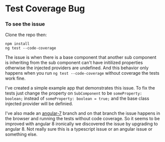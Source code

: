 # Test Coverage Bug

### To see the issue

Clone the repo then:

```
npm install
ng test --code-coverage
```

The issue is when there is a base component that another sub component is inheriting from the sub component can't have initilized properties otherwise the injected providers are undefined. And this behavior only happens when you run `ng test --code-coverage` without coverage the tests work fine.

I've created a simple example app that demonstrates this issue. To fix the tests just change the property on `SubComponent` to be `someProperty: boolean;` instead of `someProperty: boolean = true;` and the base class injected provider will be definied.

I've also made an [angular-7](https://github.com/kevinmanncito/test-coverage-bug/tree/angular-7) branch and on that branch the issue happens in the browser and running the tests without code coverage. So it seems to be improved with angular 8 ironically we discovered the issue by upgrading to angular 8. Not really sure this is a typescript issue or an angular issue or something else.

